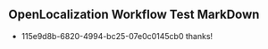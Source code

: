 ## OpenLocalization Workflow Test MarkDown
* 115e9d8b-6820-4994-bc25-07e0c0145cb0 thanks!

<!--HONumber=Oct16_HO3-->


